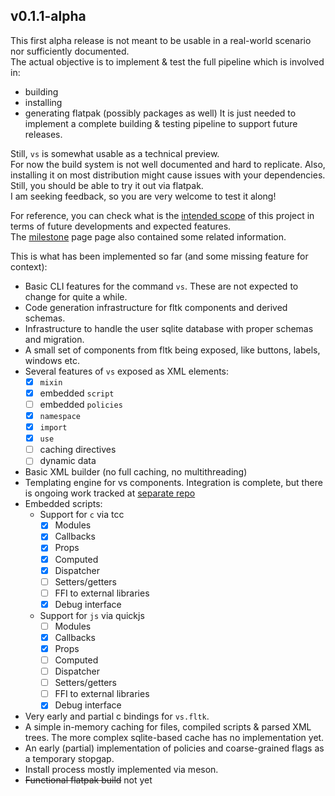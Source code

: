 ## v0.1.1-alpha

This first alpha release is not meant to be usable in a real-world scenario nor sufficiently documented.  
The actual objective is to implement & test the full pipeline which is involved in:
- building
- installing
- generating flatpak (possibly packages as well)
It is just needed to implement a complete building & testing pipeline to support future releases.  

Still, `vs` is somewhat usable as a technical preview.  
For now the build system is not well documented and hard to replicate. Also, installing it on most distribution might cause issues with your dependencies.  Still, you should be able to try it out via flatpak.  
I am seeking feedback, so you are very welcome to test it along!

For reference, you can check what is the [intended scope](./README.md) of this project in terms of future developments and expected features.  
The [milestone](./docs/milestones.md) page page also contained some related information.  

This is what has been implemented so far (and some missing feature for context):

- Basic CLI features for the command `vs`. These are not expected to change for quite a while.
- Code generation infrastructure for fltk components and derived schemas.
- Infrastructure to handle the user sqlite database with proper schemas and migration.
- A small set of components from fltk being exposed, like buttons, labels, windows etc.
- Several features of `vs` exposed as XML elements:
    - [x] `mixin`
    - [x] embedded `script`
    - [ ] embedded `policies`
    - [x] `namespace`
    - [x] `import`
    - [x] `use`
    - [ ] caching directives
    - [ ] dynamic data
- Basic XML builder (no full caching, no multithreading)
- Templating engine for vs components. Integration is complete, but there is ongoing work tracked at [separate repo](https://github.com/KaruroChori/vs-templ)
- Embedded scripts:
    - Support for `c` via tcc
        - [x] Modules
        - [x] Callbacks
        - [x] Props
        - [x] Computed
        - [x] Dispatcher
        - [ ] Setters/getters
        - [ ] FFI to external libraries
        - [x] Debug interface
    - Support for `js` via quickjs
        - [ ] Modules
        - [x] Callbacks
        - [x] Props
        - [ ] Computed
        - [ ] Dispatcher
        - [ ] Setters/getters
        - [ ] FFI to external libraries
        - [x] Debug interface
- Very early and partial c bindings for `vs.fltk`.
- A simple in-memory caching for files, compiled scripts & parsed XML trees. The more complex sqlite-based cache has no implementation yet.
- An early (partial) implementation of policies and coarse-grained flags as a temporary stopgap.
- Install process mostly implemented via meson.
- ~~Functional flatpak build~~ not yet